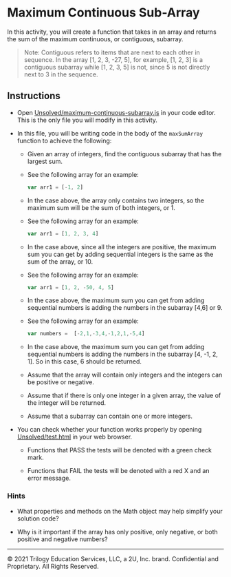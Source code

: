 # Maximum Continuous Sub-Array

In this activity, you will create a function that takes in an array and returns the sum of the maximum continuous, or contiguous, subarray. 

> Note: Contiguous refers to items that are next to each other in sequence. In the array [1, 2, 3, -27, 5], for example, [1, 2, 3] is a contiguous subarray while [1, 2, 3, 5] is not, since 5 is not directly next to 3 in the sequence. 

## Instructions

* Open [Unsolved/maximum-continuous-subarray.js](Unsolved/maximum-continuous-subarray.js) in your code editor. This is the only file you will modify in this activity.

* In this file, you will be writing code in the body of the `maxSumArray` function to achieve the following:

  * Given an array of integers, find the contiguous subarray that has the largest sum.

  * See the following array for an example:

     ```js
     var arr1 = [-1, 2]
     ```

  *  In the case above, the array only contains two integers, so the maximum sum will be the sum of both integers, or 1. 

  * See the following array for an example:

     ```js
     var arr1 = [1, 2, 3, 4]
     ```

   * In the case above, since all the integers are positive, the maximum sum you can get by adding sequential integers is the same as the sum of the array, or 10.

   * See the following array for an example:

     ```js
     var arr1 = [1, 2, -50, 4, 5]
     ```

   * In the case above, the maximum sum you can get from adding sequential numbers is adding the numbers in the subarray [4,6] or 9.

   * See the following array for an example:

     ```js
     var numbers =  [-2,1,-3,4,-1,2,1,-5,4]
     ```

   * In the case above, the maximum sum you can get from adding sequential numbers is adding the numbers in the subarray [4, -1, 2, 1]. So in this case, 6 should be returned.

   * Assume that the array will contain only integers and the integers can be positive or negative. 

   * Assume that if there is only one integer in a given array, the value of the integer will be returned. 

   * Assume that a subarray can contain one or more integers.

* You can check whether your function works properly by opening [Unsolved/test.html](Unsolved/test.html) in your web browser.

   * Functions that PASS the tests will be denoted with a green check mark.

   * Functions that FAIL the tests will be denoted with a red X and an error message.

### Hints

* What properties and methods on the Math object may help simplify your solution code?

* Why is it important if the array has only positive, only negative, or both positive and negative numbers?

---
© 2021 Trilogy Education Services, LLC, a 2U, Inc. brand. Confidential and Proprietary. All Rights Reserved.
